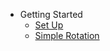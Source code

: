 - Getting Started
  - [Set Up](RotationDev/set-up.md)
  - [Simple Rotation](RotationDev/simple-rotation.md)

